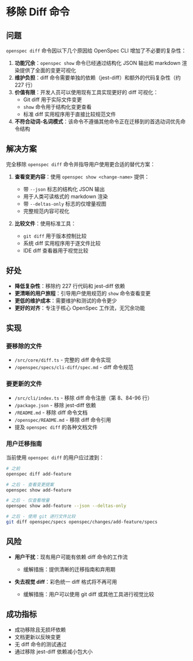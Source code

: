 # 移除 Diff 命令

## 问题

`openspec diff` 命令因以下几个原因给 OpenSpec CLI 增加了不必要的复杂性：

1. **功能冗余**：`openspec show` 命令已经通过结构化 JSON 输出和 markdown 渲染提供了全面的变更可视化
2. **维护负担**：diff 命令需要单独的依赖（jest-diff）和额外的代码复杂性（约 227 行）
3. **价值有限**：开发人员可以使用现有工具实现更好的 diff 可视化：
   - Git diff 用于实际文件变更
   - `show` 命令用于结构化变更查看
   - 标准 diff 实用程序用于直接比较规范文件
4. **不符合动词-名词模式**：该命令不遵循其他命令正在迁移到的首选动词优先命令结构

## 解决方案

完全移除 `openspec diff` 命令并指导用户使用更合适的替代方案：

1. **查看变更内容**：使用 `openspec show <change-name>` 提供：
   - 带 `--json` 标志的结构化 JSON 输出
   - 用于人类可读格式的 markdown 渲染
   - 带 `--deltas-only` 标志的仅增量视图
   - 完整规范内容可视化

2. **比较文件**：使用标准工具：
   - `git diff` 用于版本控制比较
   - 系统 diff 实用程序用于逐文件比较
   - IDE diff 查看器用于视觉比较

## 好处

- **降低复杂性**：移除约 227 行代码和 jest-diff 依赖
- **更清晰的用户旅程**：引导用户使用规范的 `show` 命令查看变更
- **更低的维护成本**：需要维护和测试的命令更少
- **更好的对齐**：专注于核心 OpenSpec 工作流，无冗余功能

## 实现

### 要移除的文件
- `/src/core/diff.ts` - 完整的 diff 命令实现
- `/openspec/specs/cli-diff/spec.md` - diff 命令规范

### 要更新的文件
- `/src/cli/index.ts` - 移除 diff 命令注册（第 8、84-96 行）
- `/package.json` - 移除 jest-diff 依赖
- `/README.md` - 移除 diff 命令文档
- `/openspec/README.md` - 移除 diff 命令引用
- 提及 `openspec diff` 的各种文档文件

### 用户迁移指南

当前使用 `openspec diff` 的用户应过渡到：

```bash
# 之前
openspec diff add-feature

# 之后 - 查看变更提案
openspec show add-feature

# 之后 - 仅查看增量
openspec show add-feature --json --deltas-only

# 之后 - 使用 git 进行文件比较
git diff openspec/specs openspec/changes/add-feature/specs
```

## 风险

- **用户干扰**：现有用户可能有依赖 diff 命令的工作流
  - 缓解措施：提供清晰的迁移指南和弃用期
  
- **失去视觉 diff**：彩色统一 diff 格式将不再可用
  - 缓解措施：用户可以使用 git diff 或其他工具进行视觉比较

## 成功指标

- 成功移除且无损坏依赖
- 文档更新以反映变更
- 无 diff 命令的测试通过
- 通过移除 jest-diff 依赖减小包大小